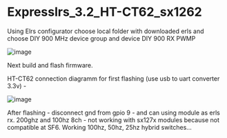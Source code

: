 # Expresslrs_3.2_HT-CT62_sx1262

Using Elrs configurator choose local folder with downloaded erls and choose DIY 900 MHz device group and device  DIY 900 RX PWMP

![image](https://github.com/Sekilsgs2/Expresslrs_3.2_HT-CT62_sx1262/assets/5908468/1479f8b6-9ce8-4ae0-a430-eb34c6f3d2af)

Next build and flash firmware.

HT-CT62 connection diagramm for first flashing (use usb to uart converter 3.3v) - 

![image](https://github.com/Sekilsgs2/Expresslrs_3.2_HT-CT62_sx1262/assets/5908468/32e7d3f5-d1f1-4a7b-8f6b-0575835a1c9f)

After flashing - disconnect gnd from gpio 9 - and can using module as erls rx. 200ghz and 100hz 8ch - not working with sx127x modules because not compatible at SF6.
Working 100hz, 50hz, 25hz hybrid switches...


